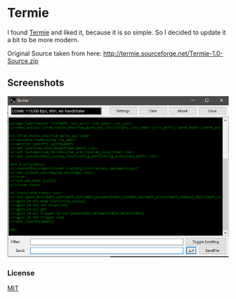 # Termie

I found [Termie](http://termie.sourceforge.net/) and liked it, because it is so simple. So I decided to update it a bit to be more modern.

Original Source taken from here:
http://termie.sourceforge.net/Termie-1.0-Source.zip

## Screenshots

![Screenshot1](Screenshot1.png)

### License

[MIT](LICENSE.md)